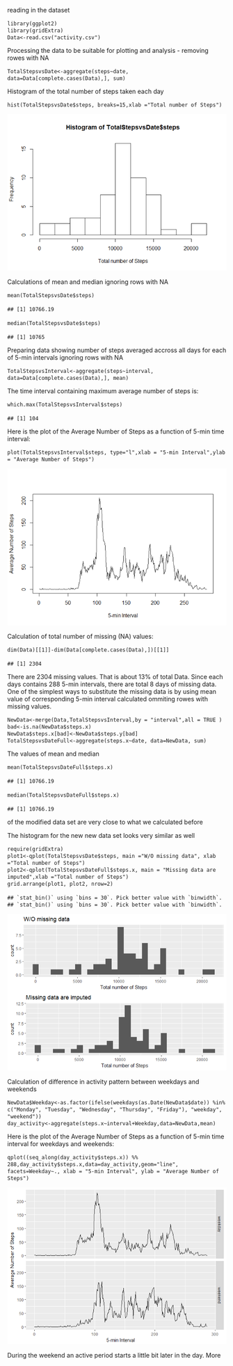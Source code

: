 reading in the dataset

    library(ggplot2)
    library(gridExtra)
    Data<-read.csv("activity.csv")

Processing the data to be suitable for plotting and analysis - removing
rowes with NA

    TotalStepsvsDate<-aggregate(steps~date, data=Data[complete.cases(Data),], sum)

Histogram of the total number of steps taken each day

    hist(TotalStepsvsDate$steps, breaks=15,xlab ="Total number of Steps")

![](PA1_template_files/figure-markdown_strict/histogram1-1.png)

Calculations of mean and median ignoring rows with NA

    mean(TotalStepsvsDate$steps)

    ## [1] 10766.19

    median(TotalStepsvsDate$steps)

    ## [1] 10765

Preparing data showing number of steps averaged accross all days for
each of 5-min intervals ignoring rows with NA

    TotalStepsvsInterval<-aggregate(steps~interval, data=Data[complete.cases(Data),], mean)

The time interval containing maximum average number of steps is:

    which.max(TotalStepsvsInterval$steps)

    ## [1] 104

Here is the plot of the Average Number of Steps as a function of 5-min
time interval:

    plot(TotalStepsvsInterval$steps, type="l",xlab = "5-min Interval",ylab = "Average Number of Steps")

![](PA1_template_files/figure-markdown_strict/time%20series-1.png)

Calculation of total number of missing (NA) values:

    dim(Data)[[1]]-dim(Data[complete.cases(Data),])[[1]]

    ## [1] 2304

There are 2304 missing values. That is about 13% of total Data. Since
each days contains 288 5-min intervals, there are total 8 days of
missing data. One of the simplest ways to substitute the missing data is
by using mean value of corresponding 5-min interval calculated ommiting
rowes with missing values.

    NewData<-merge(Data,TotalStepsvsInterval,by = "interval",all = TRUE )
    bad<-is.na(NewData$steps.x)
    NewData$steps.x[bad]<-NewData$steps.y[bad]
    TotalStepsvsDateFull<-aggregate(steps.x~date, data=NewData, sum)

The values of mean and median

    mean(TotalStepsvsDateFull$steps.x)

    ## [1] 10766.19

    median(TotalStepsvsDateFull$steps.x)

    ## [1] 10766.19

of the modified data set are very close to what we calculated before

The histogram for the new new data set looks very similar as well

    require(gridExtra)
    plot1<-qplot(TotalStepsvsDate$steps, main ="W/O missing data", xlab ="Total number of Steps")
    plot2<-qplot(TotalStepsvsDateFull$steps.x, main = "Missing data are imputed",xlab ="Total number of Steps")
    grid.arrange(plot1, plot2, nrow=2)

    ## `stat_bin()` using `bins = 30`. Pick better value with `binwidth`.
    ## `stat_bin()` using `bins = 30`. Pick better value with `binwidth`.

![](PA1_template_files/figure-markdown_strict/histogram2-1.png)

Calculation of difference in activity pattern between weekdays and
weekends

    NewData$Weekday<-as.factor(ifelse(weekdays(as.Date(NewData$date)) %in% c("Monday", "Tuesday", "Wednesday", "Thursday", "Friday"), "weekday", "weekend"))
    day_activity<-aggregate(steps.x~interval+Weekday,data=NewData,mean)

Here is the plot of the Average Number of Steps as a function of 5-min
time interval for weekdays and weekends:

    qplot((seq_along(day_activity$steps.x)) %% 288,day_activity$steps.x,data=day_activity,geom="line", facets=Weekday~., xlab = "5-min Interval", ylab = "Average Number of Steps")

![](PA1_template_files/figure-markdown_strict/weekday-weekend%20plot-1.png)

During the weekend an active period starts a little bit later in the
day. More
